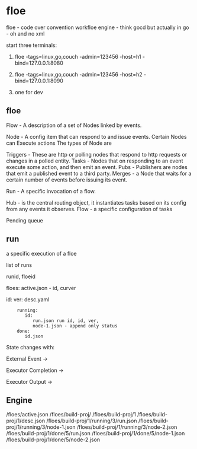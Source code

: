 floe
====

floe - code over convention workfloe engine - think gocd but actually in go - oh and no xml


start three terminals:

1. floe -tags=linux,go,couch -admin=123456 -host=h1 -bind=127.0.0.1:8080

2. floe -tags=linux,go,couch -admin=123456 -host=h2 -bind=127.0.0.1:8090

3. one for dev



floe 
----
Flow - A description of a set of Nodes linked by events. 

Node - A config item that can respond to and issue events. Certain Nodes can Execute actions
The types of Node are 

Triggers - These are http or polling nodes that respond to http requests or changes in a polled entity.
Tasks - Nodes that on responding to an event execute some action, and then emit an event.
Pubs - Publishers are nodes that emit a published event to a third party. 
Merges - a Node that waits for a certain number of events before issuing its event.

Run - A specific invocation of a flow.


Hub  - is the central routing object, it instantiates tasks based on its config from any events it observes.
Flow - a specific configuration of tasks

Pending queue


run
---
a specific execution of a floe



list of runs

runid, floeid


floes:
   active.json - id, curver

   id:
     ver:
        desc.yaml

        running:
           id:
              run.json run id, id, ver,
              node-1.json - append only status
        done:
           id.json
              




State changes with:

External Event ->  

Executor Completion -> 

Executor Output -> 


Engine
------
/floes/active.json
/floes/build-proj/
/floes/build-proj/1
/floes/build-proj/1/desc.json
/floes/build-proj/1/running/3/run.json
/floes/build-proj/1/running/3/node-1.json
/floes/build-proj/1/running/3/node-2.json
/floes/build-proj/1/done/5/run.json
/floes/build-proj/1/done/5/node-1.json
/floes/build-proj/1/done/5/node-2.json






